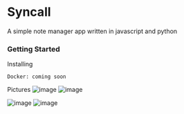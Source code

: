 # Syncall

A simple note manager app written in javascript and python

### Getting Started


Installing

    Docker: coming soon

Pictures
![image](https://github.com/BalazsCsutar222855/Syncall/assets/144050403/d1bddccd-2a2d-4ce5-a122-c22efd222f57)
![image](https://github.com/BalazsCsutar222855/Syncall/assets/144050403/18061ea8-42fd-4256-a871-e18cf1199d28)

![image](https://github.com/BalazsCsutar222855/Syncall/assets/144050403/dd7cec03-8285-4a39-9efa-1df0f958658c)
![image](https://github.com/BalazsCsutar222855/Syncall/assets/144050403/981246a2-e5e0-4131-bc3f-0e76f5de23af)

